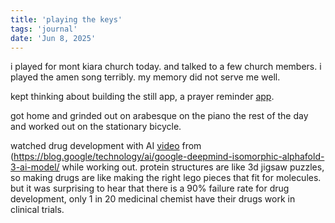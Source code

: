 ```yaml
---
title: 'playing the keys'
tags: 'journal'
date: 'Jun 8, 2025'
---
```


i played for mont kiara church today. and talked to a few church members. i played the amen song terribly. my memory did not serve me well.

kept thinking about building the still app, a prayer reminder [app](https://chatgpt.com/share/684598a1-c1c0-8000-8938-ab3ac5b37f3d).

got home and grinded out on arabesque on the piano the rest of the day and worked out on the stationary bicycle.

watched drug development with AI [video](https://www.youtube.com/watch?v=XpIMuCeEtSk&t=1303s) from (https://blog.google/technology/ai/google-deepmind-isomorphic-alphafold-3-ai-model/ while working out. protein structures are like 3d jigsaw puzzles, so making drugs are like making the right lego pieces that fit for molecules. but it was surprising to hear that there is a 90% failure rate for drug development, only 1 in 20 medicinal chemist have their drugs work in clinical trials.
